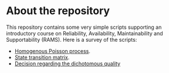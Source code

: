# About the repository
This repository contains some very simple scripts supporting an introductory course on Reliability, Availability, Maintainability and Supportability (RAMS). Here is a survey of the scripts:
- [Homogenous Poisson process](http://nbviewer.jupyter.org/github/chrisrijsdijk/RAMS/sitetext/blob/master/PoissonDistribution.ipynb).
- [State transition matrix](http://nbviewer.jupyter.org/github/chrisrijsdijk/RAMS/blob/master/StateTransitionMatrix.ipynb).
- [Decision regarding the dichotomous quality](http://nbviewer.jupyter.org/github/chrisrijsdijk/RAMS/blob/master/DecideOnQuality.ipynb)
